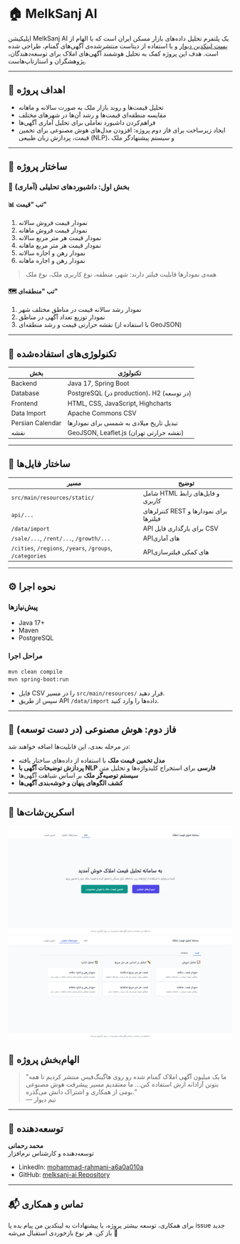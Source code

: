 
# 🏠 MelkSanj AI

اپلیکیشن MelkSanj AI  یک پلتفرم تحلیل داده‌های بازار مسکن ایران است که با الهام از [پست لینکدین دیوار](https://lnkd.in/dx_w4dup) و با استفاده از دیتاست منتشرشده‌ی آگهی‌های گمنام، طراحی شده است. هدف این پروژه کمک به تحلیل هوشمند آگهی‌های املاک برای توسعه‌دهندگان، پژوهشگران و استارتاپ‌هاست.

---

## 🎯 اهداف پروژه

- تحلیل قیمت‌ها و روند بازار ملک به صورت سالانه و ماهانه
- مقایسه منطقه‌ای قیمت‌ها و رشد آن‌ها در شهرهای مختلف
- فراهم‌کردن داشبورد تعاملی برای تحلیل آماری آگهی‌ها
- ایجاد زیرساخت برای فاز دوم پروژه: افزودن مدل‌های هوش مصنوعی برای تخمین قیمت، پردازش زبان طبیعی (NLP)، و سیستم پیشنهادگر ملک

---

## 🧱 ساختار پروژه

### 🔹 بخش اول: داشبوردهای تحلیلی (آماری)

#### 📊 تب "قیمت"
1. نمودار قیمت فروش سالانه
2. نمودار قیمت فروش ماهانه
3. نمودار قیمت هر متر مربع سالانه
4. نمودار قیمت هر متر مربع ماهانه
5. نمودار رهن و اجاره سالانه
6. نمودار رهن و اجاره ماهانه

> همه‌ی نمودارها قابلیت فیلتر دارند: شهر، منطقه، نوع کاربری ملک، نوع ملک

#### 🗺 تب "منطقه‌ای"
1. نمودار رشد سالانه قیمت در مناطق مختلف شهر
2. نمودار توزیع تعداد آگهی در مناطق
3. نقشه حرارتی قیمت و رشد منطقه‌ای (با استفاده از GeoJSON)

---

## 🚀 تکنولوژی‌های استفاده‌شده

| بخش | تکنولوژی |
|------|-----------|
| Backend | Java 17, Spring Boot |
| Database | PostgreSQL (در production)، H2 (در توسعه) |
| Frontend | HTML, CSS, JavaScript, Highcharts |
| Data Import | Apache Commons CSV |
| Persian Calendar | تبدیل تاریخ میلادی به شمسی برای نمودارها |
| نقشه | GeoJSON, Leaflet.js (نقشه حرارتی تهران) |

---

## 📁 ساختار فایل‌ها

| مسیر | توضیح |
|------|--------|
| `src/main/resources/static/` | شامل HTML و فایل‌های رابط کاربری |
| `api/...` | کنترلرهای REST برای نمودارها و فیلترها |
| `/data/import` | API برای بارگذاری فایل CSV |
| `/sale/...`, `/rent/...`, `/growth/...` | APIهای آماری |
| `/cities`, `/regions`, `/years`, `/groups`, `/categories` | APIهای کمکی فیلترسازی |

---

## ⚙️ نحوه اجرا

### پیش‌نیازها

- Java 17+
- Maven
- PostgreSQL

### مراحل اجرا

```bash
mvn clean compile
mvn spring-boot:run
```

- فایل CSV را در مسیر `src/main/resources/` قرار دهید.
- سپس از طریق API `/data/import` داده‌ها را وارد کنید.

---

## 🧠 فاز دوم: هوش مصنوعی (در دست توسعه)

در مرحله بعدی، این قابلیت‌ها اضافه خواهند شد:

- **مدل تخمین قیمت ملک** با استفاده از داده‌های ساختار یافته
- **پردازش توضیحات آگهی با NLP فارسی** برای استخراج کلیدواژه‌ها و تحلیل متن
- **سیستم توصیه‌گر ملک** بر اساس شباهت آگهی‌ها
- **کشف الگوهای پنهان و خوشه‌بندی آگهی‌ها**

---

## 📸 اسکرین‌شات‌ها
![home-screen.png](home-screen.png)
![chart-screen.png](chart-screen.png)
---

## 📌 الهام‌بخش پروژه

> "ما یک میلیون آگهی املاک گمنام شده رو روی هاگینگ‌فیس منتشر کردیم تا همه بتونن آزادانه ازش استفاده کنن... ما معتقدیم مسیر پیشرفت هوش مصنوعی بومی از همکاری و اشتراک دانش می‌گذره."  
> — تیم دیوار

---

## 👤 توسعه‌دهنده

**محمد رحمانی**  
توسعه‌دهنده و کارشناس نرم‌افزار  
- LinkedIn: [mohammad-rahmani-a6a0a010a](https://www.linkedin.com/in/mohammad-rahmani-a6a0a010a/)
- GitHub: [melksanj-ai Repository](https://github.com/mohammadRahmani317/melksanj-ai)

---

## 📬 تماس و همکاری

برای همکاری، توسعه بیشتر پروژه، یا پیشنهادات به لینکدین من پیام بده یا issue جدید باز کن. هر نوع بازخوردی استقبال می‌شه 🙏
